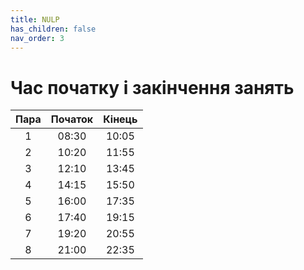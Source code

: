 ```yaml
---
title: NULP
has_children: false
nav_order: 3
---
```



# Час початку і закінчення занять

| Пара | Початок | Кінець |
|:----:|:-------:|:------:|
|   1  |  08:30  |  10:05 |
|   2  |  10:20  |  11:55 |
|   3  |  12:10  |  13:45 |
|   4  |  14:15  |  15:50 |
|   5  |  16:00  |  17:35 |
|   6  |  17:40  |  19:15 |
|   7  |  19:20  |  20:55 |
|   8  |  21:00  |  22:35 |
